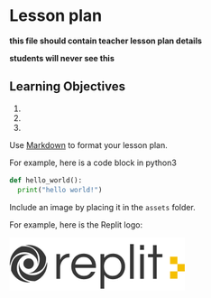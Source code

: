 # Lesson plan

**this file should contain teacher lesson plan details**

**students will never see this**

## Learning Objectives

1.
2.
3.

Use [Markdown](https://gist.github.com/cuonggt/9b7d08a597b167299f0d) to format your lesson plan.

For example, here is a code block in python3

```python
def hello_world():
  print("hello world!")
```

Include an image by placing it in the `assets` folder.

For example, here is the Replit logo:

![alt text](assets/logo.png)
